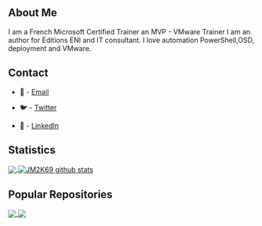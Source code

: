 
## About Me

I am a French Microsoft Certified Trainer an MVP - VMware Trainer I am an author for Editions ENI and IT consultant. I love automation PowerShell,OSD, deployment and VMware.

## Contact

* 📧 - [Email](mailto:bezettorres.jerome@gmail.com)

* 🐦 - [Twitter](https://twitter.com/JM2K69)

* 🔗 - [LinkedIn](https://www.linkedin.com/in/jerome-bezettorres/)

## Statistics
<!-- Thanks to https://github.com/anuraghazra/github-readme-stats -->

<!-- Top Language Dashboard -->
<a href="https://github.com/JM2K69">
<img align="center" src="https://github-readme-stats.vercel.app/api/top-langs/?username=JM2K69&theme=default" />
</a>

<!-- Stats Dashboard -->
<a href="https://github.com/JM2K69">
<img align="center" src="https://github-readme-stats.vercel.app/api?username=JM2K69&show_icons=true&theme=default&line_height=27" alt="JM2K69 github stats" />
</a>

## Popular Repositories
<!-- Thanks to https://github.com/anuraghazra/github-readme-stats -->


<a href="https://github.com/JM2K69/MaterialDesign_WPF_Creator">
  <img align="center" src="https://github-readme-stats.vercel.app/api/pin/?username=JM2K69&repo=MaterialDesign_WPF_Creator&theme=default" />
</a>


<a href="https://github.com/JM2K69/PowershellGalleryStats">
  <img align="center" src="https://github-readme-stats.vercel.app/api/pin/?username=JM2K69&repo=PowershellGalleryStats&theme=default" />
</a>

